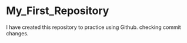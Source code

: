 # My_First_Repository
I have created this repository to practice using Github.
checking commit changes.
